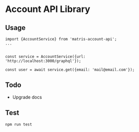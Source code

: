 # Account API Library

## Usage

```
import {AccountService} from 'matris-account-api';
...


const service = AccountService({url: 'http://localhost:3000/graphql'});

const user = await service.get({email: 'mail@email.com'});

```


## Todo

- Upgrade docs

## Test

```
npm run test
```